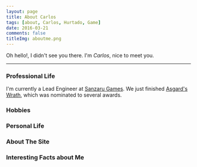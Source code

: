 ```yaml
---
layout: page
title: About Carlos
tags: [about, Carlos, Hurtado, Game]
date: 2016-03-21
comments: false
titleImg: aboutme.png
---
```

Oh hello!, I didn't see you there. I'm *Carlos*, nice to meet you.

-------

### Professional Life

I'm currently a Lead Engineer at [Sanzaru Games](http://www.sanzarugames.com). We just finished [Asgard's Wrath](https://www.carloshurtado.com/asgardwrath/), which was nominated to several awards.

### Hobbies
<div id="secret_about_hobbies" class="secretwide"></div>

### Personal Life
<div id="secret_about_personal" class="secretwide"></div>

### About The Site
<div id="secret_about_site" class="secretwide"></div>

### Interesting Facts about Me
<div id="secret_about_facts" class="secretwide"></div>
